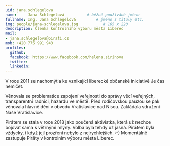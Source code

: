 ```yaml
---
uid: jana.schlegelova
name:     Jana Schlegelová      	# běžně používáné jméno
fullname: Ing. Jana Schlegelová  		# jméno s tituly etc.
img: people/jana-schlegelova.jpg           # 165 x 220
description: Členka kontrolního výboru města Liberec
mail:
- jana.schlegelova@pirati.cz
mob: +420 775 991 943
profiles:
  github:
  facebook: https://www.facebook.com/helena.sirinova
  twitter:
  linkedin:
---
```


V roce 2011 se nachomýtla ke vznikající liberecké občanské iniciativě Je čas nemlčet. 

Věnovala se problematice zapojení veřejnosti do správy věcí veřejných, transparentní radnici, hazardu ve městě. Před rodičovskou pauzou se pak věnovala hlavně dění v obvodu Vratislavice nad Nisou. Zakládala sdružení Naše Vratislavice.

Pirátem se stala v roce 2018 jako poučená aktivistka, která už nechce bojovat sama s větrnými mlýny. Volba byla tehdy už jasná. Pirátem byla vždycky, i když její prozření nebylo z nejrychlejších. :-)
Momentálně zastupuje Piráty v kontrolním výboru města Liberec.